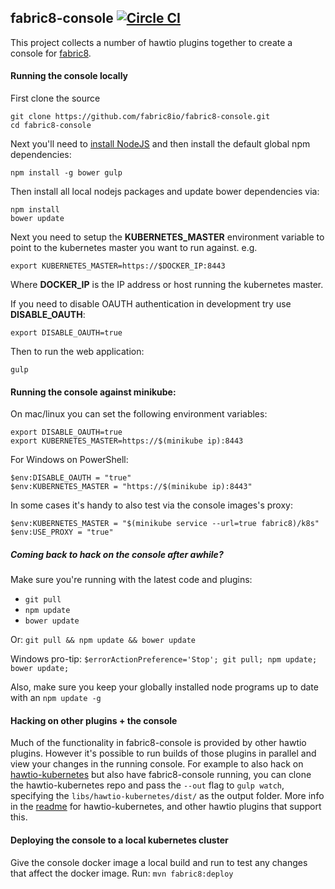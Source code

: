 ## fabric8-console [![Circle CI](https://circleci.com/gh/fabric8io/fabric8-console.svg?style=svg)](https://circleci.com/gh/fabric8io/fabric8-console)

This project collects a number of hawtio plugins together to create a console for [fabric8](https://fabric8.io).

#### Running the console locally

First clone the source

    git clone https://github.com/fabric8io/fabric8-console.git
    cd fabric8-console

Next you'll need to [install NodeJS](http://nodejs.org/download/) and then install the default global npm dependencies:

    npm install -g bower gulp 

Then install all local nodejs packages and update bower dependencies via:

    npm install
    bower update

Next you need to setup the **KUBERNETES_MASTER** environment variable to point to the kubernetes master you want to run against. e.g.

    export KUBERNETES_MASTER=https://$DOCKER_IP:8443

Where **DOCKER_IP** is the IP address or host running the kubernetes master.

If you need to disable OAUTH authentication in development try use **DISABLE_OAUTH**:

    export DISABLE_OAUTH=true

Then to run the web application:

    gulp
    
#### Running the console against minikube:

On mac/linux you can set the following environment variables:

```
export DISABLE_OAUTH=true
export KUBERNETES_MASTER=https://$(minikube ip):8443
```

For Windows on PowerShell:

```
$env:DISABLE_OAUTH = "true"
$env:KUBERNETES_MASTER = "https://$(minikube ip):8443"
```

In some cases it's handy to also test via the console images's proxy:

```
$env:KUBERNETES_MASTER = "$(minikube service --url=true fabric8)/k8s"
$env:USE_PROXY = "true"
```

##### Coming back to hack on the console after awhile?

Make sure you're running with the latest code and plugins:

* `git pull`
* `npm update`
* `bower update`

Or: `git pull && npm update && bower update`

Windows pro-tip: `$errorActionPreference='Stop'; git pull; npm update; bower update;`

Also, make sure you keep your globally installed node programs up to date with an `npm update -g`

#### Hacking on other plugins + the console

Much of the functionality in fabric8-console is provided by other hawtio plugins.  However it's possible to run builds of those plugins in parallel and view your changes in the running console.  For example to also hack on [hawtio-kubernetes](https://github.com/hawtio/hawtio-kubernetes) but also have fabric8-console running, you can clone the hawtio-kubernetes repo and pass the `--out` flag to `gulp watch`, specifying the `libs/hawtio-kubernetes/dist/` as the output folder.  More info in the [readme](https://github.com/hawtio/hawtio-kubernetes/blob/master/ReadMe.md) for hawtio-kubernetes, and other hawtio plugins that support this.


#### Deploying the console to a local kubernetes cluster

Give the console docker image a local build and run to test any changes that affect the docker image.  Run: `mvn fabric8:deploy`
